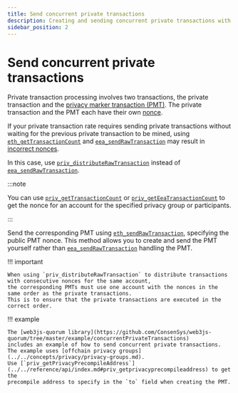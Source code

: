 ```yaml
---
title: Send concurrent private transactions
description: Creating and sending concurrent private transactions with Hyperledger Besu
sidebar_position: 2
---
```


# Send concurrent private transactions

Private transaction processing involves two transactions, the private transaction and the [privacy marker transaction (PMT)](../../concepts/privacy/private-transactions/processing.md). The private transaction and the PMT each have their own [nonce](../../concepts/privacy/private-transactions/index.md#nonces).

If your private transaction rate requires sending private transactions without waiting for the previous private transaction to be mined, using [`eth_getTransactionCount`](../../../public-networks/reference/api/index.md#eth_gettransactioncount) and [`eea_sendRawTransaction`](../../reference/api/index.md#eea_sendrawtransaction) may result in [incorrect nonces](../../concepts/privacy/private-transactions/index.md#private-nonce-management).

In this case, use [`priv_distributeRawTransaction`](private-transactions.md#priv_distributerawtransaction) instead of [`eea_sendRawTransaction`](../../reference/api/index.md#eea_sendrawtransaction).

:::note

You can use [`priv_getTransactionCount`](../../reference/api/index.md#priv_gettransactioncount) or [`priv_getEeaTransactionCount`](../../reference/api/index.md#priv_geteeatransactioncount) to get the nonce for an account for the specified privacy group or participants.

:::

Send the corresponding PMT using [`eth_sendRawTransaction`](../../../public-networks/reference/api/index.md#eth_sendrawtransaction), specifying the public PMT nonce. This method allows you to create and send the PMT yourself rather than [`eea_sendRawTransaction`](../../reference/api/index.md#eea_sendrawtransaction) handling the PMT.

!!! important

    When using `priv_distributeRawTransaction` to distribute transactions with consecutive nonces for the same account,
    the corresponding PMTs must use one account with the nonces in the same order as the private transactions.
    This is to ensure that the private transactions are executed in the correct order.

!!! example

    The [web3js-quorum library](https://github.com/ConsenSys/web3js-quorum/tree/master/example/concurrentPrivateTransactions)
    includes an example of how to send concurrent private transactions.
    The example uses [offchain privacy groups](../../concepts/privacy/privacy-groups.md).
    Use [`priv_getPrivacyPrecompileAddress`](../../reference/api/index.md#priv_getprivacyprecompileaddress) to get the
    precompile address to specify in the `to` field when creating the PMT.
